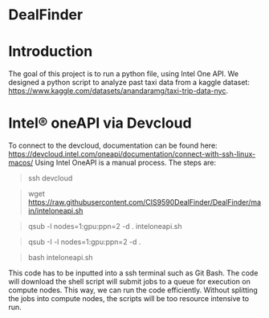 # DealFinder
# Introduction
The goal of this project is to run a python file, using Intel One API. We designed a python script to analyze past taxi data from a kaggle dataset: https://www.kaggle.com/datasets/anandaramg/taxi-trip-data-nyc. 

# Intel® oneAPI via Devcloud
To connect to the devcloud, documentation can be found here: https://devcloud.intel.com/oneapi/documentation/connect-with-ssh-linux-macos/
Using Intel OneAPI is a manual process. The steps are:

> ssh devcloud

> wget https://raw.githubusercontent.com/CIS9590DealFinder/DealFinder/main/inteloneapi.sh

> qsub -l nodes=1:gpu:ppn=2 -d . inteloneapi.sh

> qsub -I -l nodes=1:gpu:ppn=2 -d .

> bash inteloneapi.sh 

This code has to be inputted into a ssh terminal such as Git Bash. The code will download the shell script will submit jobs to a queue for execution on compute nodes. This way, we can run the code efficiently. Without splitting the jobs into compute nodes, the scripts will be too resource intensive to run.


